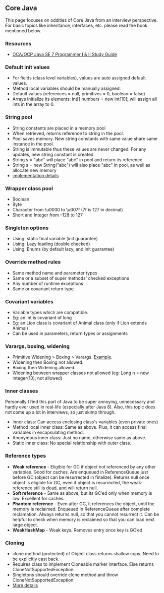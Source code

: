 ## Core Java

This page focuses on oddities of Core Java from an interview perspective. For basic 
topics like inheritance, interfaces, etc. please read the book mentioned below. 

### Resources

- [OCA/OCP Java SE 7 Programmer I & II Study Guide](http://www.amazon.in/Programmer-Study-1Z0-803-1Z0-804-Certification/dp/0071772006)

### Default init values

- For fields (class level variables), values are auto assigned default values. 
- Method local variables should be manually assigned. 
- Default values (references = null, primitives = 0, boolean = false)
- Arrays initialize its elements: int[] numbers = new int[10]; will assign all ints in the array to 0.

### String pool

- String constants are placed in a memory pool 
- When retrieved, returns reference to string in the pool. 
- Pool saves memory. New string constants with same value share same instance in the pool.
- String is immutable thus these values are never changed. For any updates, new string constant is created.  
- String s = "abc" will place "abc" in pool and return its reference.
- String s = new String("abc") will also place "abc" in pool, as well as allocate new memory
- [implementation details](jvm-internals.md#string-interning)

### Wrapper class pool

- Boolean
- Byte
- Character from \u0000 to \u007f (7f is 127 in decimal)
- Short and Integer from –128 to 127

### Singleton options

- Using: static final variable (init guarantee)
- Using: Lazy loading (double checked) 
- Using: Enums (by default lazy, and init guarantee)

### Override method rules

- Same method name and parameter types
- Same or a subset of super methods' checked exceptions
- Any number of runtime exceptions
- Same or covariant return type 

### Covariant variables

- Variable types which are compatible. 
- Eg: an int is covariant of long
- Eg: an Lion class is covariant of Animal class (only if Lion extends Animal)
- Can be used in parameters, return types or assignments

### Varargs, boxing, widening

- Primitive Widening > Boxing > Varargs. [Example](http://stackoverflow.com/a/2128068/3494368). 
- Widening then Boxing not allowed. 
- Boxing then Widening allowed.   
- Widening between wrapper classes not allowed (eg: Long n = new Integer(10); not allowed)
 
### Inner classes

Personally I find this part of Java to be super annoying, unnecessary and hardly ever used in real-life (especially after Java 8). 
Also, this topic does not come up a lot in interviews, so just skimp through. 

- Inner class: Can access enclosing class's variables (even private ones)
- Method local inner class: Same as above. Plus, it can access final variables in encapsulating method. 
- Anonymous inner class: Just no name, otherwise same as above. 
- Static inner class: No special relationship with outer class. 

### Reference types

- **Weak reference** - Eligible for GC if object not referenced by any other variables. Good for caches. Are enqueued in ReferenceQueue just before GC (object can be resurrected in finalize). Returns null once object is eligible for GC, even if object is resurrected, the weak-reference still is dead, and will return null. 
- **Soft reference** - Same as above, but its GC’ed only when memory is low. Excellent for caches.
- **Phantom reference** - Even after GC, it references the object, until the memory is reclaimed. Enqueued in ReferenceQueue after complete reclamation. Always returns null, so that you cannot resurrect it. Can be helpful to check when memory is reclaimed so that you can load next large object. 
- **WeakHashMap** - Weak keys. Removes entry once key is GC’ed.
 
### Cloning  

- clone method (protected) of Object class returns shallow copy. Need to be explicitly cast back.
- Requires class to implement Cloneable marker interface. Else returns CloneNotSupportedException
- Singletons should override clone method and throw CloneNotSupportedException
- [More details](../design/effective-java.md#clone)
